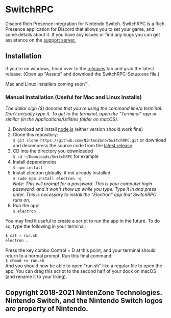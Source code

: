 # SwitchRPC
Discord Rich Presence integration for Nintendo Switch.
SwitchRPC is a Rich Presence application for Discord that allows you to set your game, and some details about it.
If you have any issues or find any bugs you can get assistance on the [support server.](https://discord.gg/NqG6pN9)

## Installation
If you're on windows, head over to the [releases](https://github.com/NintenZone/SwitchRPC/releases) tab and grab the latest release. (Open up "Assets" and download the SwitchRPC-Setup.exe file.)

Mac and Linux installers coming soon™.

### Manual Installation (Useful for Mac and Linux Installs)

*The dollar sign ($) denotes that you're using the command line/a terminal. Don't actually type it. To get to the terminal, open the "Terminal" app or similar (in the Applications/Utilities folder on macOS).*

1. Download and install [node.js](https://nodejs.org/en/) (either version should work fine)
2. Clone this repository:  
`$ git clone https://github.com/NintenZone/SwitchRPC.git` or download and decompress the source code from the [latest release](https://github.com/NintenZone/SwitchRPC/archive/master.zip)
6. CD into the directory you downloaded  
`$ cd ~/Downloads/SwitchRPC` for example
291029. Install dependencies  
`$ npm install`
83. Install electron globally, if not already installed  
`$ sudo npm install electron -g`  
*Note: This will prompt for a password. This is your computer login password, and it won't show up while you type. Type it in and press enter. This is necessary to install the "Electron" app that SwitchRPC runs on.*
69. Run the app!  
`$ electron .`

You may find it useful to create a script to run the app in the future. To do so, type the following in your terminal:
```bash
$ cat > run.sh
electron .
```  
Press the key combo Control + D at this point, and your terminal should return to a normal prompt. Run this final command:  
`$ chmod +x run.sh`  
And you should now be able to open "run.sh" like a regular file to open the app. You can drag this script to the second half of your dock on macOS (and rename it to your liking).

## Copyright 2018-2021 NintenZone Technologies. Nintendo Switch, and the Nintendo Switch logos are property of Nintendo.
